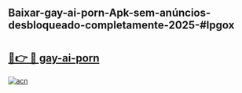 ## Baixar-gay-ai-porn-Apk-sem-anúncios-desbloqueado-completamente-2025-#lpgox

# <h2><a href="https://ainizakaria.my?title=gay-ai-porn&ref=22M">🔗👉 🔴 gay-ai-porn</a></h2>

[![acn](https://github.com/user-attachments/assets/0f9c940e-d8b0-45ae-aac7-cd30a18b3e1c)](https://ainizakaria.my?title=gay-ai-porn&ref=22M)

